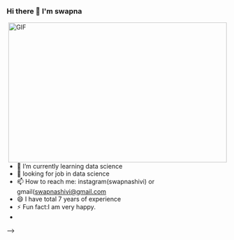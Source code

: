 ### Hi there 👋 I'm swapna

 <img align="right" alt="GIF" src="https://github.com/arsentieva/arsentieva/blob/main/code.gif?raw=true" width="500" height="320" />


- 🌱 I’m currently learning data science
- 💬 looking for job in data science
- 📫 How to reach me: instagram(swapnashivi) or gmail(swapnashivi@gmail.com
- 😄 I have total 7 years of experience
- ⚡ Fun fact:I am very happy.
- 
-->

